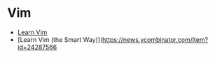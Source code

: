 # Vim

- [Learn Vim](https://github.com/iggredible/Learn-Vim)
- [Learn Vim (the Smart Way)](https://news.ycombinator.com/item?id=24287566
